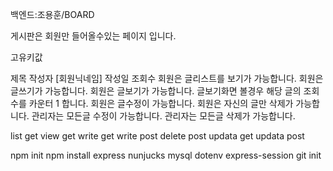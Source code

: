 백엔드:조용훈/BOARD

게시판은 회원만 들어올수있는 페이지 입니다.

고유키값

제목
작성자 [회원닉네임]
작성일
조회수
회원은 글리스트를 보기가 가능합니다.
회원은 글쓰기가 가능합니다.
회원은 글보기가 가능합니다.
글보기화면 볼경우 해당 글의 조회수를 카운터 1 합니다.
회원은 글수정이 가능합니다.
회원은 자신의 글만 삭제가 가능합니다.
관리자는 모든글 수정이 가능합니다.
관리자는 모든글 삭제가 가능합니다.


list get
view get
write get
write post
delete post
updata get
updata post


npm init
npm install express nunjucks mysql dotenv express-session
git init
